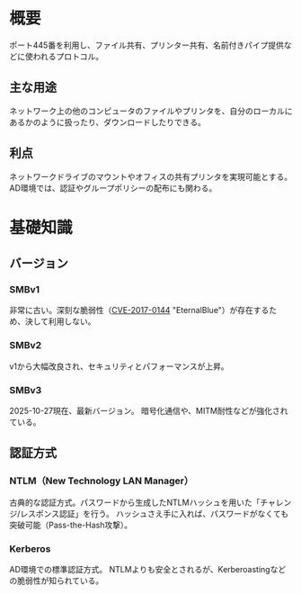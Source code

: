 # 概要

ポート445番を利用し、ファイル共有、プリンター共有、名前付きパイプ提供などに使われるプロトコル。
## 主な用途

ネットワーク上の他のコンピュータのファイルやプリンタを、自分のローカルにあるかのように扱ったり、ダウンロードしたりできる。

## 利点

ネットワークドライブのマウントやオフィスの共有プリンタを実現可能とする。
AD環境では、認証やグループポリシーの配布にも関わる。


# 基礎知識

## バージョン

### SMBv1
非常に古い。深刻な脆弱性（[CVE-2017-0144](https://www.cve.org/CVERecord?id=CVE-2017-0144) "EternalBlue"）が存在するため、決して利用しない。
### SMBv2
v1から大幅改良され、セキュリティとパフォーマンスが上昇。
### SMBv3
2025-10-27現在、最新バージョン。
暗号化通信や、MITM耐性などが強化されている。

## 認証方式

### NTLM（New Technology LAN Manager）
古典的な認証方式。パスワードから生成したNTLMハッシュを用いた「チャレンジ/レスポンス認証」を行う。
ハッシュさえ手に入れば、パスワードがなくても突破可能（Pass-the-Hash攻撃）。

### Kerberos
AD環境での標準認証方式。
NTLMよりも安全とされるが、Kerberoastingなどの脆弱性が知られている。

